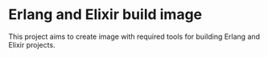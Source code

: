 # Erlang and Elixir build image

This project aims to create image with required tools for building Erlang and Elixir projects.
